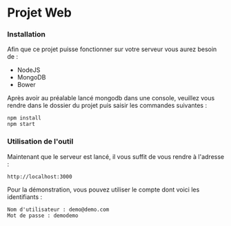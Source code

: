 # Projet Web

### Installation

Afin que ce projet puisse fonctionner sur votre serveur vous aurez besoin de :
- NodeJS
- MongoDB
- Bower 

Après avoir au préalable lancé mongodb dans une console, veuillez vous rendre dans le dossier du projet
puis saisir les commandes suivantes : 

	npm install
	npm start

### Utilisation de l'outil

Maintenant que le serveur est lancé, il vous suffit de vous rendre à l'adresse :

	http://localhost:3000

Pour la démonstration, vous pouvez utiliser le compte dont voici les identifiants :

	Nom d'utilisateur : demo@demo.com
	Mot de passe : demodemo
